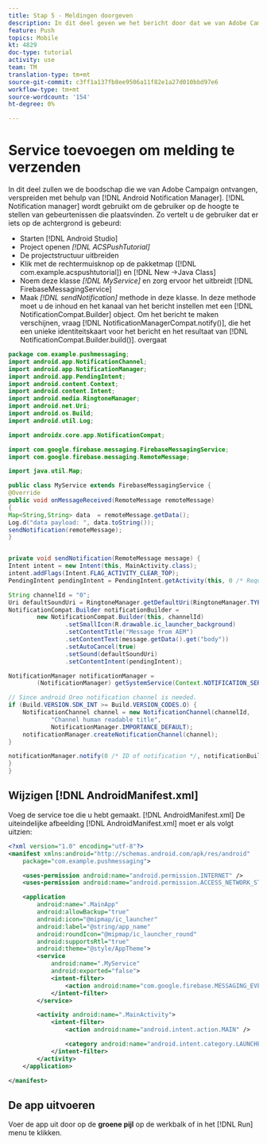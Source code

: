 ```yaml
---
title: Stap 5 - Meldingen doorgeven
description: In dit deel geven we het bericht door dat we van Adobe Campaign hebben ontvangen via Android Notification Manager.Firebase
feature: Push
topics: Mobile
kt: 4829
doc-type: tutorial
activity: use
team: TM
translation-type: tm+mt
source-git-commit: c3ff1a137fb8ee9506a11f82e1a27d010bbd97e6
workflow-type: tm+mt
source-wordcount: '154'
ht-degree: 0%

---
```


# Service toevoegen om melding te verzenden

In dit deel zullen we de boodschap die we van Adobe Campaign ontvangen, verspreiden met behulp van [!DNL Android Notification Manager]. [!DNL Notification manager] wordt gebruikt om de gebruiker op de hoogte te stellen van gebeurtenissen die plaatsvinden.
Zo vertelt u de gebruiker dat er iets op de achtergrond is gebeurd:

* Starten [!DNL Android Studio]
* Project openen *[!DNL ACSPushTutorial]*
* De projectstructuur uitbreiden
* Klik met de rechtermuisknop op de pakketmap ([!DNL com.example.acspushtutorial]) en [!DNL New ->Java Class]
* Noem deze klasse *[!DNL MyService]* en zorg ervoor het uitbreidt [!DNL FirebaseMessagingService]
* Maak *[!DNL sendNotification]* methode in deze klasse. In deze methode moet u de inhoud en het kanaal van het bericht instellen met een [!DNL NotificationCompat.Builder] object. Om het bericht te maken verschijnen, vraag [!DNL NotificationManagerCompat.notify()], die het een unieke identiteitskaart voor het bericht en het resultaat van [!DNL NotificationCompat.Builder.build()]. overgaat

```java
package com.example.pushmessaging;
import android.app.NotificationChannel;
import android.app.NotificationManager;
import android.app.PendingIntent;
import android.content.Context;
import android.content.Intent;
import android.media.RingtoneManager;
import android.net.Uri;
import android.os.Build;
import android.util.Log;

import androidx.core.app.NotificationCompat;

import com.google.firebase.messaging.FirebaseMessagingService;
import com.google.firebase.messaging.RemoteMessage;

import java.util.Map;

public class MyService extends FirebaseMessagingService {
@Override
public void onMessageReceived(RemoteMessage remoteMessage)
{
Map<String,String> data  = remoteMessage.getData();
Log.d("data payload: ", data.toString());
sendNotification(remoteMessage);
}


private void sendNotification(RemoteMessage message) {
Intent intent = new Intent(this, MainActivity.class);
intent.addFlags(Intent.FLAG_ACTIVITY_CLEAR_TOP);
PendingIntent pendingIntent = PendingIntent.getActivity(this, 0 /* Request code */, intent, PendingIntent.FLAG_ONE_SHOT);

String channelId = "0";
Uri defaultSoundUri = RingtoneManager.getDefaultUri(RingtoneManager.TYPE_NOTIFICATION);
NotificationCompat.Builder notificationBuilder =
        new NotificationCompat.Builder(this, channelId)
                .setSmallIcon(R.drawable.ic_launcher_background)
                .setContentTitle("Message from AEM")
                .setContentText(message.getData().get("body"))
                .setAutoCancel(true)
                .setSound(defaultSoundUri)
                .setContentIntent(pendingIntent);

NotificationManager notificationManager =
        (NotificationManager) getSystemService(Context.NOTIFICATION_SERVICE);

// Since android Oreo notification channel is needed.
if (Build.VERSION.SDK_INT >= Build.VERSION_CODES.O) {
    NotificationChannel channel = new NotificationChannel(channelId,
            "Channel human readable title",
            NotificationManager.IMPORTANCE_DEFAULT);
    notificationManager.createNotificationChannel(channel);
}

notificationManager.notify(0 /* ID of notification */, notificationBuilder.build());
}
}
```

## Wijzigen [!DNL AndroidManifest.xml]

Voeg de service toe die u hebt gemaakt. [!DNL AndroidManifest.xml] De uiteindelijke afbeelding [!DNL AndroidManifest.xml] moet er als volgt uitzien:

```xml
<?xml version="1.0" encoding="utf-8"?>
<manifest xmlns:android="http://schemas.android.com/apk/res/android"
    package="com.example.pushmessaging">

    <uses-permission android:name="android.permission.INTERNET" />
    <uses-permission android:name="android.permission.ACCESS_NETWORK_STATE" />

    <application
        android:name=".MainApp"
        android:allowBackup="true"
        android:icon="@mipmap/ic_launcher"
        android:label="@string/app_name"
        android:roundIcon="@mipmap/ic_launcher_round"
        android:supportsRtl="true"
        android:theme="@style/AppTheme">
        <service
            android:name=".MyService"
            android:exported="false">
            <intent-filter>
                <action android:name="com.google.firebase.MESSAGING_EVENT" />
            </intent-filter>
        </service>

        <activity android:name=".MainActivity">
            <intent-filter>
                <action android:name="android.intent.action.MAIN" />

                <category android:name="android.intent.category.LAUNCHER" />
            </intent-filter>
        </activity>
    </application>

</manifest>
```

## De app uitvoeren

Voer de app uit door op de **groene pijl** op de werkbalk of in het [!DNL Run] menu te klikken.
